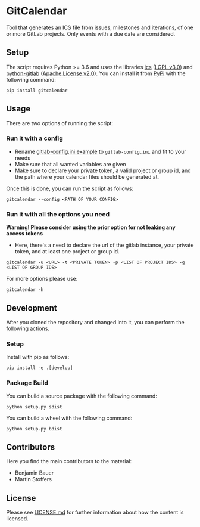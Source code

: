 <!-- 
SPDX-FileCopyrightText: 2021 German Aerospace Center (DLR)

SPDX-License-Identifier: MIT
-->

# GitCalendar
Tool that generates an ICS file from issues, milestones and iterations, of one or more GitLab projects. 
Only events with a due date are considered.

## Setup
The script requires Python >= 3.6 and uses the libraries [ics](https://icspy.readthedocs.io/en/stable/) ([LGPL v3.0](LICENSES/LGPL-3.0-only.txt)) and
[python-gitlab](https://python-gitlab.readthedocs.io/en/stable/) ([Apache License v2.0](LICENSES/Apache-2.0.txt)).
You can install it from [PyPi](https://pypi.org/) with the following command:

```shell
pip install gitcalendar
```

## Usage
There are two options of running the script:

### Run it with a config 
* Rename [gitlab-config.ini.example](gitlab-config.ini.example) to `gitlab-config.ini` and fit to your needs 
* Make sure that all wanted variables are given
* Make sure to declare your private token, a valid project or group id, and the path where your calendar files should be generated at.
 
Once this is done, you can run the script as follows:

```shell
gitcalendar --config <PATH OF YOUR CONFIG>    
```

### Run it with all the options you need
**Warning! Please consider using the prior option for not leaking any access tokens**
* Here, there's a need to declare the url of the gitlab instance, your private token, and at least one project or group id.

```shell
gitcalendar -u <URL> -t <PRIVATE TOKEN> -p <LIST OF PROJECT IDS> -g <LIST OF GROUP IDS>    
```

For more options please use:

```shell
gitcalendar -h
```

## Development
After you cloned the repository and changed into it, you can
perform the following actions. 

### Setup

Install with pip as follows:

```shell
pip install -e .[develop]
```

### Package Build
You can build a source package with the following command:
```shell
python setup.py sdist
```

You can build a wheel with the following command:
```shell
python setup.py bdist
```
## Contributors

Here you find the main contributors to the material:

- Benjamin Bauer
- Martin Stoffers

## License

Please see [LICENSE.md](LICENSE.md) for further information about how the content is licensed.

